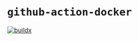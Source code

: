 # `github-action-docker` 

[![buildx](https://github.com/sambacha/github-action-docker/actions/workflows/buildx.yml/badge.svg)](https://github.com/sambacha/github-action-docker/actions/workflows/buildx.yml)

